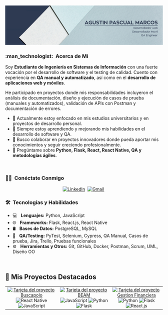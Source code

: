 ![Banner de Bienvenida](banner.png)

<h3> :man_technologist: &nbsp;Acerca de Mí </h3>


Soy **Estudiante de Ingeniería en Sistemas de Información** con una fuerte vocación por el desarrollo de software y el testing de calidad. Cuento con experiencia en **QA manual y automatizado**, así como en el **desarrollo de aplicaciones web y móviles**.

He participado en proyectos donde mis responsabilidades incluyeron el análisis de documentación, diseño y ejecución de casos de prueba (manuales y automatizados), validación de APIs con Postman y documentación de errores. 

- 🔭 Actualmente estoy enfocado en mis estudios universitarios y en proyectos de desarrollo personal.
- 🌱 Siempre estoy aprendiendo y mejorando mis habilidades en el desarrollo de software y QA.
- 👯 Busco colaborar en proyectos innovadores donde pueda aportar mis conocimientos y seguir creciendo profesionalmente.
- 💬 Pregúntame sobre **Python, Flask, React, React Native, QA y metodologías ágiles**.

<br/>
<h3> 🤝🏻 &nbsp;Conéctate Conmigo </h3>

<p align="center">
  <a href="https://www.linkedin.com/in/agustin-pascual-marcos/"><img src="https://img.shields.io/badge/linkedin-%230077B5.svg?&style=for-the-badge&logo=linkedin&logoColor=white" alt="LinkedIn" /></a>&nbsp;
  <a href="mailto:agus_pascual@hotmail.com?subject=Contacto%20desde%20GitHub"><img src="https://img.shields.io/badge/gmail-%23D14836.svg?&style=for-the-badge&logo=gmail&logoColor=white" alt="Gmail"/></a>&nbsp;
</p>

<h3> 🛠 &nbsp;Tecnologías y Habilidades</h3>

- 💻 &nbsp; **Lenguajes:** Python, JavaScript 
- 🌐 &nbsp; **Frameworks:** Flask, React.js, React Native 
- 🛢 &nbsp; **Bases de Datos:** PostgreSQL, MySQL 
- 🧪 &nbsp; **QA/Testing:** PyTest, Selenium, Cypress, QA Manual, Casos de prueba, Jira, Trello, Pruebas funcionales 
- ⚙️ &nbsp; **Herramientas y Otros:** Git, GitHub, Docker, Postman, Scrum, UML, Diseño OO 

<br/>

## 📝 Mis Proyectos Destacados

<table width="100%">
  <tr>
    <td width="33%" align="center">
      <a href="https://github.com/Aguspascual/Buscapolo">
        <img alt="Tarjeta del proyecto Buscapolo" src="https://github-readme-stats.vercel.app/api/pin/?username=Aguspascual&repo=Buscapolo&theme=cobalt&show_owner=true" />
      </a>
      <br>
      <div align="center">
        <img src="https://img.shields.io/badge/React_Native-20232A?style=for-the-badge&logo=react&logoColor=61DAFB" alt="React Native"/>
        <img src="https://img.shields.io/badge/JavaScript-F7DF1E?style=for-the-badge&logo=javascript&logoColor=black" alt="JavaScript"/>
      </div>
    </td>
    <td width="33%" align="center">
      <a href="https://github.com/Aguspascual/Beam">
        <img alt="Tarjeta del proyecto BEAM" src="https://github-readme-stats.vercel.app/api/pin/?username=Aguspascual&repo=Beam&theme=cobalt&show_owner=true" />
      </a>
      <br>
      <div align="center">
        <img src="https://img.shields.io/badge/JavaScript-F7DF1E?style=for-the-badge&logo=javascript&logoColor=black" alt="JavaScript"/>
        <img src="https://img.shields.io/badge/Python-3776AB?style=for-the-badge&logo=python&logoColor=white" alt="Python"/>
        <img src="https://img.shields.io/badge/Flask-000000?style=for-the-badge&logo=flask&logoColor=white" alt="Flask"/>
      </div>
    </td>
    <td width="33%" align="center">
      <a href="https://github.com/Aguspascual/Gestion-Financiera">
        <img alt="Tarjeta del proyecto Gestion Financiera" src="https://github-readme-stats.vercel.app/api/pin/?username=Aguspascual&repo=Gestion-Financiera&theme=cobalt&show_owner=true" />
      </a>
      <br>
      <div align="center">
        <img src="https://img.shields.io/badge/Python-3776AB?style=for-the-badge&logo=python&logoColor=white" alt="Python"/>
        <img src="https://img.shields.io/badge/Flask-000000?style=for-the-badge&logo=flask&logoColor=white" alt="Flask"/>
        <img src="https://img.shields.io/badge/React-20232A?style=for-the-badge&logo=react&logoColor=61DAFB" alt="React.js"/>
      </div>
    </td>
  </tr>
</table>
<br/>
